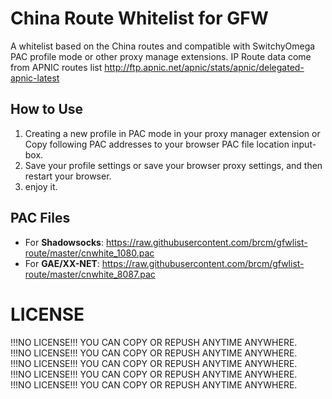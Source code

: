 # China Route Whitelist for GFW
A whitelist based on the China routes and compatible with SwitchyOmega PAC profile mode or other proxy manage extensions. IP Route data come from APNIC routes list http://ftp.apnic.net/apnic/stats/apnic/delegated-apnic-latest

## How to Use
1. Creating a new profile in PAC mode in your proxy manager extension or Copy following PAC addresses to your browser PAC file location input-box.
2. Save your profile settings or save your browser proxy settings, and then restart your browser.
3. enjoy it.

## PAC Files
* For **Shadowsocks**: https://raw.githubusercontent.com/brcm/gfwlist-route/master/cnwhite_1080.pac<br/>
* For **GAE/XX-NET**: https://raw.githubusercontent.com/brcm/gfwlist-route/master/cnwhite_8087.pac

# LICENSE
!!!NO LICENSE!!! YOU CAN COPY OR REPUSH ANYTIME ANYWHERE.<br/>
!!!NO LICENSE!!! YOU CAN COPY OR REPUSH ANYTIME ANYWHERE.<br/>
!!!NO LICENSE!!! YOU CAN COPY OR REPUSH ANYTIME ANYWHERE.<br/>
!!!NO LICENSE!!! YOU CAN COPY OR REPUSH ANYTIME ANYWHERE.<br/>
!!!NO LICENSE!!! YOU CAN COPY OR REPUSH ANYTIME ANYWHERE.<br/>
